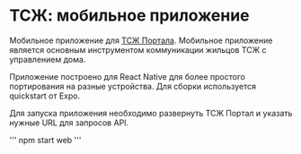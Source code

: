 # ТСЖ: мобильное приложение

Мобильное приложение для [ТСЖ Портала](https://github.com/kikirilll/tsj_portal).
Мобильное приложение является основным инструментом коммуникации жильцов ТСЖ с управлением дома.

Приложение построено для React Native для более простого портирования на разные устройства.
Для сборки используется quickstart от Expo.

Для запуска приложения необходимо развернуть ТСЖ Портал и указать нужные URL для запросов API.

'''
npm start web
'''